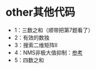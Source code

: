 # other其他代码
- 1：三数之和（顺带把第7题看了）
- 2：有效的数独
- 3：搜索二维矩阵II
- 4：NMS非极大值抑制：[参考](https://blog.csdn.net/Blateyang/article/details/79113030)
- 5：四数之和